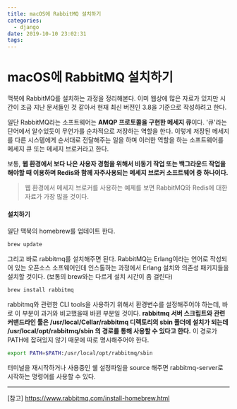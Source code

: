 ```yaml
---
title: macOS에 RabbitMQ 설치하기
categories:
  - django
date: 2019-10-10 23:02:31
tags:
---
```


# macOS에 RabbitMQ 설치하기

맥북에 RabbitMQ를 설치하는 과정을 정리해본다. 이미 웹상에 많은 자료가 있지만 시간이 조금 지난 문서들인 것 같아서 현재 최신 버전인 3.8을 기준으로 작성하려고 한다.

일단 RabbitMQ라는 소프트웨어는 **AMQP 프로토콜을 구현한 메세지 큐**이다. '큐'라는 단어에서 알수있듯이 무언가를 순차적으로 저장하는 역할을 한다. 이렇게 저장된 메세지를 다른 시스템에게 순서대로 전달해주는 일을 하며 이러한 역할을 하는 소프트웨어를 메세지 큐 또는 메세지 브로커라고 한다.

보통, **웹 환경에서 보다 나은 사용자 경험을 위해서 비동기 작업 또는 백그라운드 작업을 해야할 때 이용하며 Redis와 함께 자주사용되는 메세지 브로커 소프트웨어 중 하나이다.**

> 웹 환경에서 메세지 브로커를 사용하는 예제를 보면 RabbitMQ와 Redis에 대한 자료가 가장 많을 것이다.

#### 설치하기

일단 맥북의 homebrew를 업데이트 한다.
~~~sh
brew update
~~~

그리고 바로 rabbitmq를 설치해주면 된다. RabbitMQ는 Erlang이라는 언어로 작성되어 있는 오픈소스 소프웨어인데 인스톨하는 과정에서 Erlang 설치와 의존성 패키지들을 설치할 것이다. (보통의 brew와는 다르게 설치 시간이 좀 걸린다)

~~~sh
brew install rabbitmq
~~~

rabbitmq와 관련한 CLI tools을 사용하기 위해서 환경변수를 설정해주어야 하는데, 바로 이 부분이 과거와 비교했을때 바뀐 부분일 것이다. **rabbitmq 서버 스크립트와 관련 커맨드라인 툴은 /usr/local/Cellar/rabbitmq 디렉토리의 sbin 폴더에 설치가 되는데 /usr/local/opt/rabbitmq/sbin 의 경로를 통해 사용할 수 있다고 한다.** 이 경로가 PATH에 잡혀있지 않기 때문에 따로 명시해주어야 한다.

~~~sh
export PATH=$PATH:/usr/local/opt/rabbitmq/sbin
~~~

터미널을 재시작하거나 사용중인 쉘 설정파일을 source 해주면 rabbitmq-server로 시작하는 명령어를 사용할 수 있다.


---
[참고]
<https://www.rabbitmq.com/install-homebrew.html>
